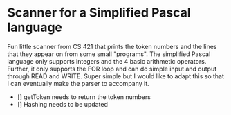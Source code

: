# Scanner for a Simplified Pascal language
Fun little scanner from CS 421 that prints the token numbers and the lines that they appear on from some small "programs".  The simplified Pascal language only supports
integers and the 4 basic arithmetic operators.  Further, it only supports the FOR loop and can do simple input and output through READ and WRITE.  Super simple but I 
would like to adapt this so that I can eventually make the parser to accompany it.  

- [] getToken needs to return the token numbers
- [] Hashing needs to be updated
